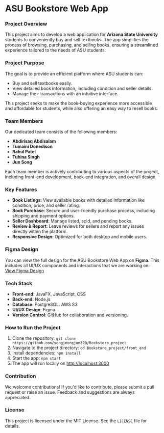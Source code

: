 # ASU Bookstore Web App

### Project Overview

This project aims to develop a web application for **Arizona State University** students to conveniently buy and sell textbooks. The app simplifies the process of browsing, purchasing, and selling books, ensuring a streamlined experience tailored to the needs of ASU students.

### Project Purpose

The goal is to provide an efficient platform where ASU students can:

- Buy and sell textbooks easily.
- View detailed book information, including condition and seller details.
- Manage their transactions with an intuitive interface.

This project seeks to make the book-buying experience more accessible and affordable for students, while also offering an easy way to resell books.

### Team Members

Our dedicated team consists of the following members:

- **Abdirisaq Abdisalam**
- **Tumaini Donedison**
- **Rahul Patel**
- **Tuhina Singh**
- **Jun Song**

Each team member is actively contributing to various aspects of the project, including front-end development, back-end integration, and overall design.

### Key Features

- **Book Listings**: View available books with detailed information like condition, price, and seller rating.
- **Book Purchase**: Secure and user-friendly purchase process, including shipping and payment options.
- **Seller Dashboard**: Manage listed, sold, and pending books.
- **Review & Report**: Leave reviews for sellers and report any issues directly within the platform.
- **Responsive Design**: Optimized for both desktop and mobile users.

### Figma Design

You can view the full design for the ASU Bookstore Web App on **Figma**. This includes all UI/UX components and interactions that we are working on:  
[View Figma Design](https://www.figma.com/design/w4xP4b6ZEQeTfruRTu9mEO/ASU-Bookstore?node-id=101-6&t=e6Cpgx5YKiBr4RYT-1)

### Tech Stack

- **Front-end**: JavaFX, JavaScript, CSS
- **Back-end**: Node.js
- **Database**: PostgreSQL. AWS S3
- **UI/UX Design**: Figma.
- **Version Control**: GitHub for collaboration and versioning.

### How to Run the Project

1. Clone the repository: `git clone https://github.com/songjeongjun320/Bookstore_project`
2. Navigate to the project directory: `cd Bookstore_project/front_end`
3. Install dependencies: `npm install`
4. Start the app: `npm start`
5. The app will run locally on [http://localhost:3000](http://localhost:3000)

### Contribution

We welcome contributions! If you'd like to contribute, please submit a pull request or raise an issue. Feedback and suggestions are always appreciated.

### License

This project is licensed under the MIT License. See the `LICENSE` file for details.

